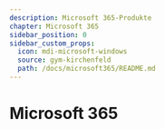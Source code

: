 ```yaml
---
description: Microsoft 365-Produkte
chapter: Microsoft 365
sidebar_position: 0
sidebar_custom_props:
  icon: mdi-microsoft-windows
  source: gym-kirchenfeld
  path: /docs/microsoft365/README.md
---
```


# Microsoft 365




<FeatureCategories/>


